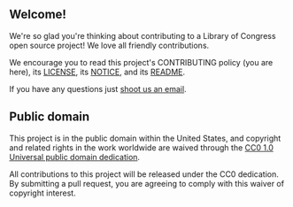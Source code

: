 ## Welcome!

We're so glad you're thinking about contributing to a Library of Congress open source project! We love all friendly contributions.

We encourage you to read this project's CONTRIBUTING policy (you are here), its [LICENSE](LICENSE.txt), its [NOTICE](NOTICE.txt), and its [README](README.md).

If you have any questions just [shoot us an email](mailto:REPO-DEV@LISTSERV.LOC.GOV).

## Public domain

This project is in the public domain within the United States, and
copyright and related rights in the work worldwide are waived through
the [CC0 1.0 Universal public domain dedication](https://creativecommons.org/publicdomain/zero/1.0/).

All contributions to this project will be released under the CC0
dedication. By submitting a pull request, you are agreeing to comply
with this waiver of copyright interest.
